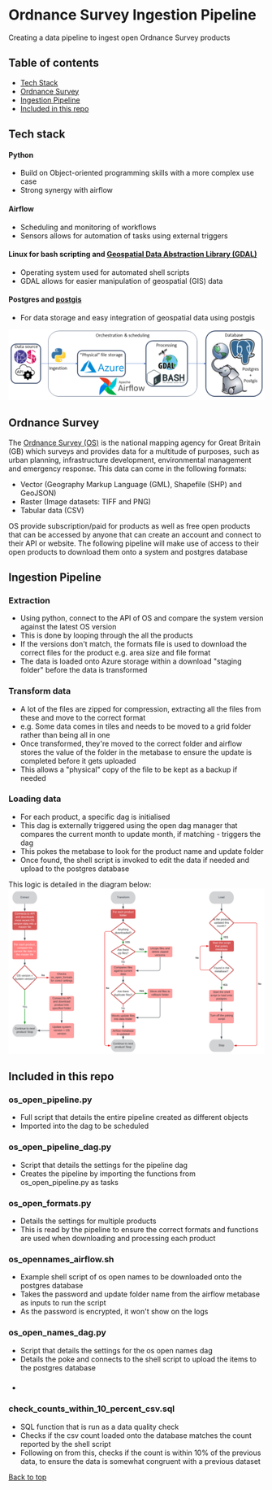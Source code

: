 # Ordnance Survey Ingestion Pipeline
Creating a data pipeline to ingest open Ordnance Survey products

## Table of contents
- [Tech Stack](https://github.com/SuperSalcedo22/os_open_pipeline#Ordnance-Survey)
- [Ordnance Survey](https://github.com/SuperSalcedo22/os_open_pipeline#Ordnance-Survey)
- [Ingestion Pipeline](https://github.com/SuperSalcedo22/os_open_pipeline#Ingestion-Pipeline)
- [Included in this repo](https://github.com/SuperSalcedo22/os_open_pipeline#Included-in-this-repo)

## Tech stack
#### Python
- Build on Object-oriented programming skills with a more complex use case
- Strong synergy with airflow 
#### Airflow
- Scheduling and monitoring of workflows
- Sensors allows for automation of tasks using external triggers
#### Linux for bash scripting and [Geospatial Data Abstraction Library (GDAL)](https://gdal.org/index.html)
- Operating system used for automated shell scripts
- GDAL allows for easier manipulation of geospatial (GIS) data
#### Postgres and [postgis](https://postgis.net/)
- For data storage and easy integration of geospatial data using postgis

![alt text](https://github.com/SuperSalcedo22/os_open_pipeline/blob/main/pipeline_tech_stack.png "Tech Stack")

## Ordnance Survey
The [Ordnance Survey (OS)](https://www.ordnancesurvey.co.uk/) is the national mapping agency for Great Britain (GB) which surveys and provides data for a multitude of purposes, such as urban planning, infrastructure development, environmental management and emergency response. This data can come in the following formats:
- Vector (Geography Markup Language (GML), Shapefile (SHP) and GeoJSON)
- Raster (Image datasets: TIFF and PNG)
- Tabular data (CSV)

OS provide subscription/paid for products as well as free open products that can be accessed by anyone that can create an account and connect to their API or website. The following pipeline will make use of access to their open products to download them onto a system and postgres database

## Ingestion Pipeline
### Extraction 
- Using python, connect to the API of OS and compare the system version against the latest OS version
- This is done by looping through the all the products
- If the versions don't match, the formats file is used to download the correct files for the product e.g. area size and file format
- The data is loaded onto Azure storage within a download "staging folder" before the data is transformed
### Transform data
- A lot of the files are zipped for compression, extracting all the files from these and move to the correct format
- e.g. Some data comes in tiles and needs to be moved to a grid folder rather than being all in one
- Once transformed, they're moved to the correct folder and airflow stores the value of the folder in the metabase to ensure the update is completed before it gets uploaded
- This allows a "physical" copy of the file to be kept as a backup if needed
### Loading data
- For each product, a specific dag is initialised
- This dag is externally triggered using the open dag manager that compares the current month to update month, if matching - triggers the dag
- This pokes the metabase to look for the product name and update folder
- Once found, the shell script is invoked to edit the data if needed and upload to the postgres database 

This logic is detailed in the diagram below:
![alt text](https://github.com/SuperSalcedo22/os_open_pipeline/blob/main/pipeline_logic.png "Pipeline logic")

## Included in this repo
### os_open_pipeline.py
- Full script that details the entire pipeline created as different objects
- Imported into the dag to be scheduled
### os_open_pipeline_dag.py
- Script that details the settings for the pipeline dag
- Creates the pipeline by importing the functions from os_open_pipeline.py as tasks
### os_open_formats.py
- Details the settings for multiple products
- This is read by the pipeline to ensure the correct formats and functions are used when downloading and processing each product
### os_opennames_airflow.sh
- Example shell script of os open names to be downloaded onto the postgres database
- Takes the password and update folder name from the airflow metabase as inputs to run the script
- As the password is encrypted, it won't show on the logs
### os_open_names_dag.py
- Script that details the settings for the os open names dag
- Details the poke and connects to the shell script to upload the items to the postgres database
###
- 
### check_counts_within_10_percent_csv.sql
- SQL function that is run as a data quality check
- Checks if the csv count loaded onto the database matches the count reported by the shell script
- Following on from this, checks if the count is within 10% of the previous data, to ensure the data is somewhat congruent with a previous dataset

[Back to top](https://github.com/SuperSalcedo22/os_open_pipeline)
